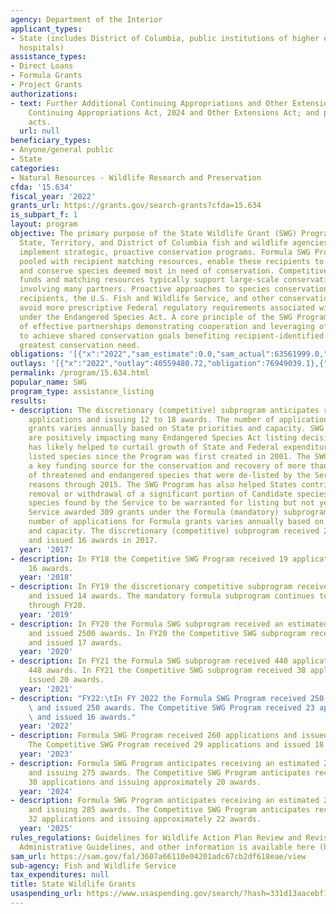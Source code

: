 ```yaml
---
agency: Department of the Interior
applicant_types:
- State (includes District of Columbia, public institutions of higher education and
  hospitals)
assistance_types:
- Direct Loans
- Formula Grants
- Project Grants
authorizations:
- text: Further Additional Continuing Appropriations and Other Extensions Act, 2024;
    Continuing Appropriations Act, 2024 and Other Extensions Act; and prior-year appropriations
    acts.
  url: null
beneficiary_types:
- Anyone/general public
- State
categories:
- Natural Resources - Wildlife Research and Preservation
cfda: '15.634'
fiscal_year: '2022'
grants_url: https://grants.gov/search-grants?cfda=15.634
is_subpart_f: 1
layout: program
objective: The primary purpose of the State Wildlife Grant (SWG) Program is to help
  State, Territory, and District of Columbia fish and wildlife agencies design and
  implement strategic, proactive conservation programs. Formula SWG Program funds,
  pooled with recipient matching resources, enable these recipients to identify, study,
  and conserve species deemed most in need of conservation. Competitive SWG Program
  funds and matching resources typically support large-scale conservation projects
  involving many partners. Proactive approaches to species conservation help grant
  recipients, the U.S. Fish and Wildlife Service, and other conservation partners
  avoid more prescriptive Federal regulatory requirements associated with listing
  under the Endangered Species Act. A core principle of the SWG Program is the utilization
  of effective partnerships demonstrating cooperation and leveraging of resources
  to achieve shared conservation goals benefiting recipient-identified species of
  greatest conservation need.
obligations: '[{"x":"2022","sam_estimate":0.0,"sam_actual":63561999.0,"usa_spending_actual":69647289.89},{"x":"2023","sam_estimate":0.0,"sam_actual":63899998.0,"usa_spending_actual":65107539.16},{"x":"2024","sam_estimate":64599998.0,"sam_actual":0.0,"usa_spending_actual":62381764.14}]'
outlays: '[{"x":"2022","outlay":40559480.72,"obligation":76949039.1},{"x":"2023","outlay":19877691.75,"obligation":54325151.83},{"x":"2024","outlay":1046973.75,"obligation":46407475.27}]'
permalink: /program/15.634.html
popular_name: SWG
program_type: assistance_listing
results:
- description: The discretionary (competitive) subprogram anticipates receiving 25
    applications and issuing 12 to 18 awards. The number of applications for mandatory
    grants varies annually based on State priorities and capacity. SWG Program funds
    are positively impacting many Endangered Species Act listing decisions. The Program
    has likely helped to curtail growth of State and Federal expenditures on federally
    listed species since the Program was first created in 2001. The SWG Program was
    a key funding source for the conservation and recovery of more than 50 percent
    of threatened and endangered species that were de-listed by the Service for conservation-related
    reasons through 2015. The SWG Program has also helped States contribute to Service
    removal or withdrawal of a significant portion of Candidate species listings—those
    species found by the Service to be warranted for listing but not yet listed. The
    Service awarded 309 grants under the Formula (mandatory) subprogram in 2017. The
    number of applications for Formula grants varies annually based on State priorities
    and capacity. The discretionary (competitive) subprogram received 20 applications
    and issued 16 awards in 2017.
  year: '2017'
- description: In FY18 the Competitive SWG Program received 19 applications and issued
    16 awards.
  year: '2018'
- description: In FY19 the discretionary competitive subprogram received 27 applications
    and issued 14 awards. The mandatory formula subprogram continues to issue awards
    through FY20.
  year: '2019'
- description: In FY20 the Formula SWG subprogram received an estimated 2500 applications
    and issued 2500 awards. In FY20 the Competitive SWG subprogram received 37 applications
    and issued 17 awards.
  year: '2020'
- description: In FY21 the Formula SWG subprogram received 448 applications and issued
    448 awards. In FY21 the Competitive SWG subprogram received 38 applications and
    issued 20 awards.
  year: '2021'
- description: "FY22:\tIn FY 2022 the Formula SWG Program received 250 applications\
    \ and issued 250 awards. The Competitive SWG Program received 23 applications\
    \ and issued 16 awards."
  year: '2022'
- description: Formula SWG Program received 260 applications and issued 260 awards.
    The Competitive SWG Program received 29 applications and issued 18 awards.
  year: '2023'
- description: Formula SWG Program anticipates receiving an estimated 275 applications
    and issuing 275 awards. The Competitive SWG Program anticipates receiving an estimated
    30 applications and issuing approximately 20 awards.
  year: '2024'
- description: Formula SWG Program anticipates receiving an estimated 285 applications
    and issuing 285 awards. The Competitive SWG Program anticipates receiving an estimated
    32 applications and issuing approximately 22 awards.
  year: '2025'
rules_regulations: Guidelines for Wildlife Action Plan Review and Revision, Program
  Administrative Guidelines, and other information is available here (https://fawiki.fws.gov/display/WSFRP/State+Wildlife+Grant+Program).
sam_url: https://sam.gov/fal/3607a66110e04201adc67cb2df618eae/view
sub-agency: Fish and Wildlife Service
tax_expenditures: null
title: State Wildlife Grants
usaspending_url: https://www.usaspending.gov/search/?hash=331d13aacebf10f53ed94cf24feb5d85
---
```

